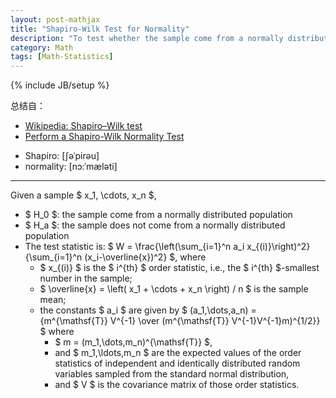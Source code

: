 ```yaml
---
layout: post-mathjax
title: "Shapiro-Wilk Test for Normality"
description: "To test whether the sample come from a normally distributed population"
category: Math
tags: [Math-Statistics]
---
```

{% include JB/setup %}

总结自：

- [Wikipedia: Shapiro–Wilk test](http://en.wikipedia.org/wiki/Shapiro%E2%80%93Wilk_test)
- [Perform a Shapiro-Wilk Normality Test](http://stackoverflow.com/questions/15427692/perform-a-shapiro-wilk-normality-test)

<!-- -->

- Shapiro: [ʃəˈpirəu]
- normality: [nɔ:ˈmæləti]

-----

Given a sample $ x_1, \cdots, x_n $, 

- $ H_0 $: the sample come from a normally distributed population
- $ H_a $: the sample does not come from a normally distributed population
- The test statistic is: $ W = \frac{\left(\sum_{i=1}^n a_i x_{(i)}\right)^2}{\sum_{i=1}^n (x_i-\overline{x})^2} $, where
	- $ x_{(i)} $ is the $ i^{th} $ order statistic, i.e., the $ i^{th} $-smallest number in the sample;
	- $ \overline{x} = \left( x_1 + \cdots + x_n \right) / n $ is the sample mean;
	- the constants $ a_i $ are given by $ (a_1,\dots,a_n) = {m^{\mathsf{T}} V^{-1} \over (m^{\mathsf{T}} V^{-1}V^{-1}m)^{1/2}} $ where
		- $ m = (m_1,\dots,m_n)^{\mathsf{T}} $,
		- and $ m_1,\ldots,m_n $ are the expected values of the order statistics of independent and identically distributed random variables sampled from the standard normal distribution, 
		- and $ V $ is the covariance matrix of those order statistics. 